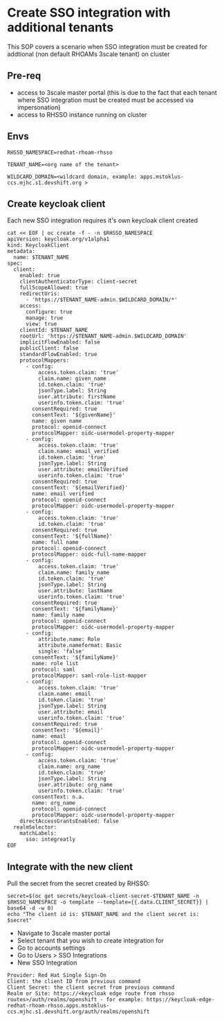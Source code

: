 # Create SSO integration with additional tenants

This SOP covers a scenario when SSO integration must be created for addtional (non default RHOAMs 3scale tenant) on cluster

## Pre-req
- access to 3scale master portal (this is due to the fact that each tenant where SSO integration must be created must be accessed via impersonation)
- access to RHSSO instance running on cluster

## Envs
```
RHSSO_NAMESPACE=redhat-rhoam-rhsso
```
```
TENANT_NAME=<org name of the tenant>
```
```
WILDCARD_DOMAIN=<wildcard domain, example: apps.mstoklus-ccs.mjhc.s1.devshift.org >
```
## Create keycloak client

Each new SSO integration requires it's own keycloak client created

```
cat << EOF | oc create -f - -n $RHSSO_NAMESPACE
apiVersion: keycloak.org/v1alpha1
kind: KeycloakClient
metadata:
  name: $TENANT_NAME
spec:
  client:
    enabled: true
    clientAuthenticatorType: client-secret
    fullScopeAllowed: true
    redirectUris:
      - 'https://$TENANT_NAME-admin.$WILDCARD_DOMAIN/*'
    access:
      configure: true
      manage: true
      view: true
    clientId: $TENANT_NAME
    rootUrl: 'https://$TENANT_NAME-admin.$WILDCARD_DOMAIN'
    implicitFlowEnabled: false
    publicClient: false
    standardFlowEnabled: true
    protocolMappers:
      - config:
          access.token.claim: 'true'
          claim.name: given_name
          id.token.claim: 'true'
          jsonType.label: String
          user.attribute: firstName
          userinfo.token.claim: 'true'
        consentRequired: true
        consentText: '${givenName}'
        name: given name
        protocol: openid-connect
        protocolMapper: oidc-usermodel-property-mapper
      - config:
          access.token.claim: 'true'
          claim.name: email_verified
          id.token.claim: 'true'
          jsonType.label: String
          user.attribute: emailVerified
          userinfo.token.claim: 'true'
        consentRequired: true
        consentText: '${emailVerified}'
        name: email verified
        protocol: openid-connect
        protocolMapper: oidc-usermodel-property-mapper
      - config:
          access.token.claim: 'true'
          id.token.claim: 'true'
        consentRequired: true
        consentText: '${fullName}'
        name: full name
        protocol: openid-connect
        protocolMapper: oidc-full-name-mapper
      - config:
          access.token.claim: 'true'
          claim.name: family_name
          id.token.claim: 'true'
          jsonType.label: String
          user.attribute: lastName
          userinfo.token.claim: 'true'
        consentRequired: true
        consentText: '${familyName}'
        name: family name
        protocol: openid-connect
        protocolMapper: oidc-usermodel-property-mapper
      - config:
          attribute.name: Role
          attribute.nameformat: Basic
          single: 'false'
        consentText: '${familyName}'
        name: role list
        protocol: saml
        protocolMapper: saml-role-list-mapper
      - config:
          access.token.claim: 'true'
          claim.name: email
          id.token.claim: 'true'
          jsonType.label: String
          user.attribute: email
          userinfo.token.claim: 'true'
        consentRequired: true
        consentText: '${email}'
        name: email
        protocol: openid-connect
        protocolMapper: oidc-usermodel-property-mapper
      - config:
          access.token.claim: 'true'
          claim.name: org_name
          id.token.claim: 'true'
          jsonType.label: String
          user.attribute: org_name
          userinfo.token.claim: 'true'
        consentText: n.a.
        name: org_name
        protocol: openid-connect
        protocolMapper: oidc-usermodel-property-mapper
    directAccessGrantsEnabled: false
  realmSelector:
    matchLabels:
      sso: integreatly
EOF
```

## Integrate with the new client

Pull the secret from the secret created by RHSSO:
```
secret=$(oc get secrets/keycloak-client-secret-$TENANT_NAME -n $RHSSO_NAMESPACE -o template --template={{.data.CLIENT_SECRET}} | base64 -d -w 0)
echo "The client id is: $TENANT_NAME and the client secret is: $secret"
```

- Navigate to 3scale master portal
- Select tenant that you wish to create integration for
- Go to accounts settings
- Go to Users > SSO Integrations
- New SSO Integration
```
Provider: Red Hat Single Sign-On
Client: the client ID from previous command
Client Secret: the client secret from previous command
Realm or Site: https://<keycloak edge route from rhsso routes>/auth/realms/openshift - for example: https://keycloak-edge-redhat-rhoam-rhsso.apps.mstoklus-ccs.mjhc.s1.devshift.org/auth/realms/openshift
```
